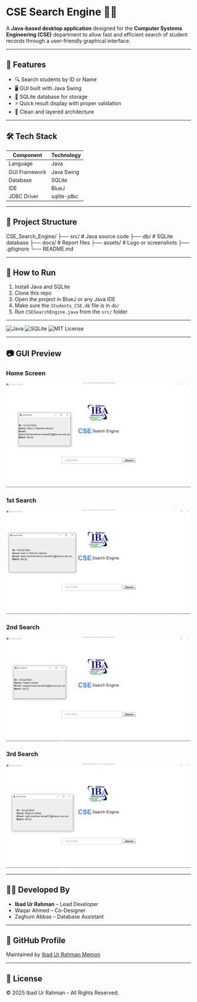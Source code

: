 # CSE Search Engine 🧑‍💻

A **Java-based desktop application** designed for the **Computer Systems Engineering (CSE)** department to allow fast and efficient search of student records through a user-friendly graphical interface.

---

## 🚀 Features

- 🔍 Search students by ID or Name
- 🖥️ GUI built with Java Swing
- 💾 SQLite database for storage
- ⚡ Quick result display with proper validation
- 📁 Clean and layered architecture

---

## 🛠️ Tech Stack

| Component      | Technology     |
|----------------|----------------|
| Language       | Java           |
| GUI Framework  | Java Swing     |
| Database       | SQLite         |
| IDE            | BlueJ          |
| JDBC Driver    | sqlite-jdbc    |

---

## 📁 Project Structure

CSE_Search_Engine/
├── src/ # Java source code
├── db/ # SQLite database
├── docs/ # Report files
├── assets/ # Logo or screenshots
├── .gitignore
└── README.md

---
## 🏃 How to Run

1. Install Java and SQLite
2. Clone this repo
3. Open the project in BlueJ or any Java IDE
4. Make sure the `Students_CSE.db` file is in `db/`
5. Run `CSESearchEngine.java` from the `src/` folder

---
![Java](https://img.shields.io/badge/Java-17-blue?logo=java)
![SQLite](https://img.shields.io/badge/Database-SQLite-lightgrey?logo=sqlite)
![MIT License](https://img.shields.io/badge/License-MIT-green.svg)

---
## 📷 GUI Preview

### Home Screen
![Home Screen](assets/screenshot.png)

### 1st Search
![Search 1](assets/screenshot_1.png)

### 2nd Search
![Search Result](assets/screenshot_2.png)

### 3rd Search
![No Result](assets/screenshot_3.png)

---
## 👨‍💻 Developed By
- **Ibad Ur Rahman** – Lead Developer  
- Waqar Ahmed – Co-Designer  
- Zaghum Abbas – Database Assistant  

---

## 🔗 GitHub Profile
Maintained by [Ibad Ur Rahman Memon](https://github.com/Ibad-Ur-Rahman-Memon)

---

## 📄 License
© 2025 Ibad Ur Rahman – All Rights Reserved.

